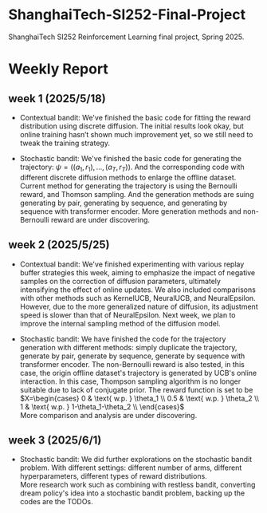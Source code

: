 # ShanghaiTech-SI252-Final-Project
ShanghaiTech SI252 Reinforcement Learning final project, Spring 2025.

# Weekly Report

## week 1 (2025/5/18)
- Contextual bandit: We've finished the basic code for fitting the reward distribution using discrete diffusion. The initial results look okay, but online training hasn’t shown much improvement yet, so we still need to tweak the training strategy.

- Stochastic bandit: We've finished the basic code for generating the trajectory: $\psi=((a_1,r_1),\dots,(a_T,r_T))$. And the corresponding code with different discrete diffusion methods to enlarge the offline dataset. Current method for generating the trajectory is using the Bernoulli reward, and Thomson sampling. And the generation methods are suing generating by pair, generating by sequence, and generating by sequence with transformer encoder. More generation methods and non-Bernoulli reward are under discovering.


## week 2 (2025/5/25)

- Contextual bandit: We've finished experimenting with various replay buffer strategies this week, aiming to emphasize the impact of negative samples on the correction of diffusion parameters, ultimately intensifying the effect of online updates. We also included comparisons with other methods such as KernelUCB, NeuralUCB, and NeuralEpsilon. However, due to the more generalized nature of diffusion, its adjustment speed is slower than that of NeuralEpsilon. Next week, we plan to improve the internal sampling method of the diffusion model.

- Stochastic bandit: We have finished the code for the trajectory generation with different methods: simply duplicate the trajectory, generate by pair, generate by sequence, generate by sequence with transformer encoder. The non-Bernoulli reward is also tested, in this case, the origin offline dataset's trajectory is generated by UCB's online interaction. In this case, Thompson sampling algorithm is no longer suitable due to lack of conjugate prior. The reward function is set to be $X=\begin{cases}
0 & \text{ w.p. } \theta_1 \\
0.5 & \text{ w.p. } \theta_2 \\
1 & \text{ w.p. } 1-\theta_1-\theta_2 \\
\end{cases}$ \
More comparison and analysis are under discovering.


## week 3 (2025/6/1)



- Stochastic bandit: We did further explorations on the stochastic bandit problem. With different settings: different number of arms, different hyperparameters, different types of reward distributions. \
More research work such as combining with restless bandit, converting dream policy's idea into a stochastic bandit problem, backing up the codes are the TODOs.